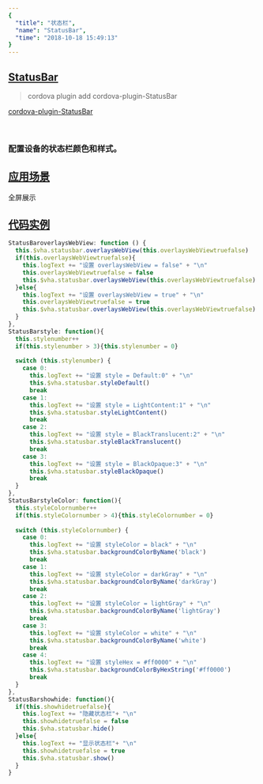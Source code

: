 ```yaml
---
{
  "title": "状态栏",
  "name": "StatusBar",
  "time": "2018-10-18 15:49:13"
}
---
```

<!-- ------------------------------------------- -->
<section id="StatusBar">

# **[StatusBar](#StatusBar)**

> cordova plugin add cordova-plugin-StatusBar

<p><a class="ui-r-npm" href="https://www.npmjs.com/package/cordova-plugin-StatusBar" target="_blank">cordova-plugin-StatusBar</a></p>
<br />

### 配置设备的状态栏颜色和样式。

</section>
<!-- ------------------------------------------- -->
<section id="Scenes">

## **[应用场景](#Scenes)**

全屏展示

</section>
<!-- ------------------------------------------- -->
<section id="code">

## **[代码实例](#code)**

```javascript
StatusBaroverlaysWebView: function () {
  this.$vha.statusbar.overlaysWebView(this.overlaysWebViewtruefalse)
  if(this.overlaysWebViewtruefalse){
    this.logText += "设置 overlaysWebView = false" + "\n"
    this.overlaysWebViewtruefalse = false
    this.$vha.statusbar.overlaysWebView(this.overlaysWebViewtruefalse)
  }else{
    this.logText += "设置 overlaysWebView = true" + "\n"
    this.overlaysWebViewtruefalse = true
    this.$vha.statusbar.overlaysWebView(this.overlaysWebViewtruefalse)
  }
},
StatusBarstyle: function(){
  this.stylenumber++
  if(this.stylenumber > 3){this.stylenumber = 0}
  
  switch (this.stylenumber) {
    case 0:
      this.logText += "设置 style = Default:0" + "\n"
      this.$vha.statusbar.styleDefault()
      break
    case 1:
      this.logText += "设置 style = LightContent:1" + "\n"
      this.$vha.statusbar.styleLightContent()
      break
    case 2:
      this.logText += "设置 style = BlackTranslucent:2" + "\n"
      this.$vha.statusbar.styleBlackTranslucent()
      break
    case 3:
      this.logText += "设置 style = BlackOpaque:3" + "\n"
      this.$vha.statusbar.styleBlackOpaque()
      break
  }
},
StatusBarstyleColor: function(){
  this.styleColornumber++
  if(this.styleColornumber > 4){this.styleColornumber = 0}
  
  switch (this.styleColornumber) {
    case 0:
      this.logText += "设置 styleColor = black" + "\n"
      this.$vha.statusbar.backgroundColorByName('black')
      break
    case 1:
      this.logText += "设置 styleColor = darkGray" + "\n"
      this.$vha.statusbar.backgroundColorByName('darkGray')
      break
    case 2:
      this.logText += "设置 styleColor = lightGray" + "\n"
      this.$vha.statusbar.backgroundColorByName('lightGray')
      break
    case 3:
      this.logText += "设置 styleColor = white" + "\n"
      this.$vha.statusbar.backgroundColorByName('white')
      break
    case 4:
      this.logText += "设置 styleHex = #ff0000" + "\n"
      this.$vha.statusbar.backgroundColorByHexString('#ff0000')
      break
  }
},
StatusBarshowhide: function(){
  if(this.showhidetruefalse){
    this.logText += "隐藏状态栏"+ "\n"
    this.showhidetruefalse = false
    this.$vha.statusbar.hide()
  }else{
    this.logText += "显示状态栏"+ "\n"
    this.showhidetruefalse = true
    this.$vha.statusbar.show()
  }
}
```

</section>
<!-- ------------------------------------------- -->